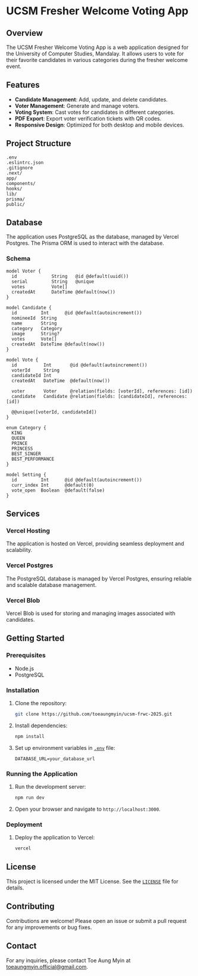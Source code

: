 # UCSM Fresher Welcome Voting App

## Overview
The UCSM Fresher Welcome Voting App is a web application designed for the University of Computer Studies, Mandalay. It allows users to vote for their favorite candidates in various categories during the fresher welcome event.

## Features
- **Candidate Management**: Add, update, and delete candidates.
- **Voter Management**: Generate and manage voters.
- **Voting System**: Cast votes for candidates in different categories.
- **PDF Export**: Export voter verification tickets with QR codes.
- **Responsive Design**: Optimized for both desktop and mobile devices.

## Project Structure
```
.env
.eslintrc.json
.gitignore
.next/
app/
components/
hooks/
lib/
prisma/
public/
```

## Database
The application uses PostgreSQL as the database, managed by Vercel Postgres. The Prisma ORM is used to interact with the database.

### Schema
```prisma
model Voter {
  id             String   @id @default(uuid())
  serial         String   @unique
  votes          Vote[]
  createdAt      DateTime @default(now())
}

model Candidate {
  id         Int      @id @default(autoincrement())
  nomineeId  String
  name       String
  category   Category
  image      String?
  votes      Vote[]
  createdAt  DateTime @default(now())
}

model Vote {
  id          Int       @id @default(autoincrement())
  voterId     String
  candidateId Int
  createdAt   DateTime  @default(now())

  voter       Voter     @relation(fields: [voterId], references: [id])
  candidate   Candidate @relation(fields: [candidateId], references: [id])

  @@unique([voterId, candidateId])
}

enum Category {
  KING
  QUEEN
  PRINCE
  PRINCESS
  BEST_SINGER
  BEST_PERFORMANCE
}

model Setting {
  id         Int      @id @default(autoincrement())
  curr_index Int      @default(0)
  vote_open  Boolean  @default(false)
}
```

## Services

### Vercel Hosting
The application is hosted on Vercel, providing seamless deployment and scalability.

### Vercel Postgres
The PostgreSQL database is managed by Vercel Postgres, ensuring reliable and scalable database management.

### Vercel Blob
Vercel Blob is used for storing and managing images associated with candidates.

## Getting Started

### Prerequisites
- Node.js
- PostgreSQL

### Installation
1. Clone the repository:
   ```sh
   git clone https://github.com/toeaungmyin/ucsm-frwc-2025.git
   ```
2. Install dependencies:
   ```sh
   npm install
   ```
3. Set up environment variables in [`.env`](.env ) file:
   ```env
   DATABASE_URL=your_database_url
   ```

### Running the Application
1. Run the development server:
   ```sh
   npm run dev
   ```
2. Open your browser and navigate to `http://localhost:3000`.

### Deployment
1. Deploy the application to Vercel:
   ```sh
   vercel
   ```

## License
This project is licensed under the MIT License. See the [`LICENSE`](LICENSE ) file for details.

## Contributing
Contributions are welcome! Please open an issue or submit a pull request for any improvements or bug fixes.

## Contact
For any inquiries, please contact Toe Aung Myin at [toeaungmyin.official@gmail.com](mailto:toeaungmyin.official@gmail.com).
